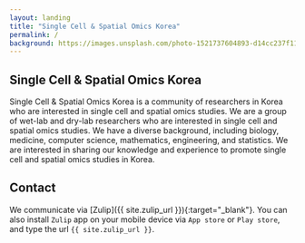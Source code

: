 ```yaml
---
layout: landing
title: "Single Cell & Spatial Omics Korea"
permalink: /
background: https://images.unsplash.com/photo-1521737604893-d14cc237f11d?ixlib=rb-4.0.3&ixid=MnwxMjA3fDB8MHxwaG90by1wYWdlfHx8fGVufDB8fHx8&auto=format&fit=crop&crop=focalpoint&fp-y=.8&w=2830&h=1500&q=80&blend=111827&sat=-100&exp=15&blend-mode=multiply
---
```


## Single Cell & Spatial Omics Korea

Single Cell & Spatial Omics Korea is a community of researchers in Korea who are interested in single cell and spatial omics studies. We are a group of wet-lab and dry-lab researchers who are interested in single cell and spatial omics studies. We have a diverse background, including biology, medicine, computer science, mathematics, engineering, and statistics. We are interested in sharing our knowledge and experience to promote single cell and spatial omics studies in Korea.

## Contact

We communicate via [Zulip]({{ site.zulip_url }}){:target="_blank"}. You can also install `Zulip` app on your mobile device via `App store` or `Play store`, and type the url `{{ site.zulip_url }}`.